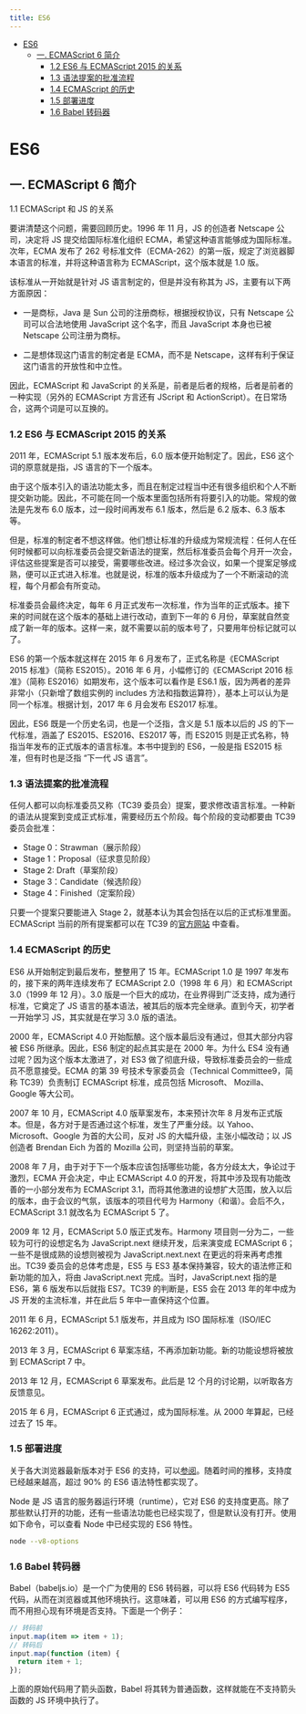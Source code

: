 ```yaml
---
title: ES6
---
```


<!-- @import "[TOC]" {cmd="toc" depthFrom=1 depthTo=6 orderedList=false} -->

<!-- code_chunk_output -->

- [ES6](#es6)
  - [一. ECMAScript 6 简介](#一-ecmascript-6-简介)
    - [1.2 ES6 与 ECMAScript 2015 的关系](#12-es6-与-ecmascript-2015-的关系)
    - [1.3 语法提案的批准流程](#13-语法提案的批准流程)
    - [1.4 ECMAScript 的历史](#14-ecmascript-的历史)
    - [1.5 部署进度](#15-部署进度)
    - [1.6 Babel 转码器](#16-babel-转码器)

<!-- /code_chunk_output -->

# ES6

## 一. ECMAScript 6 简介

1.1 ECMAScript 和 JS 的关系

要讲清楚这个问题，需要回顾历史。1996 年 11 月，JS 的创造者 Netscape 公司，决定将 JS 提交给国际标准化组织 ECMA，希望这种语言能够成为国际标准。次年，ECMA 发布了 262 号标准文件（ECMA-262）的第一版，规定了浏览器脚本语言的标准，并将这种语言称为 ECMAScript，这个版本就是 1.0 版。

该标准从一开始就是针对 JS 语言制定的，但是并没有称其为 JS，主要有以下两方面原因：

- 一是商标，Java 是 Sun 公司的注册商标，根据授权协议，只有 Netscape 公司可以合法地使用 JavaScript 这个名字，而且 JavaScript 本身也已被 Netscape 公司注册为商标。

- 二是想体现这门语言的制定者是 ECMA，而不是 Netscape，这样有利于保证这门语言的开放性和中立性。

因此，ECMAScript 和 JavaScript 的关系是，前者是后者的规格，后者是前者的一种实现（另外的 ECMAScript 方言还有 JScript 和 ActionScript）。在日常场合，这两个词是可以互换的。

### 1.2 ES6 与 ECMAScript 2015 的关系

2011 年，ECMAScript 5.1 版本发布后，6.0 版本便开始制定了。因此，ES6 这个词的原意就是指，JS 语言的下一个版本。

由于这个版本引入的语法功能太多，而且在制定过程当中还有很多组织和个人不断提交新功能。因此，不可能在同一个版本里面包括所有将要引入的功能。常规的做法是先发布 6.0 版本，过一段时间再发布 6.1 版本，然后是 6.2 版本、6.3 版本等。

但是，标准的制定者不想这样做。他们想让标准的升级成为常规流程：任何人在任何时候都可以向标准委员会提交新语法的提案，然后标准委员会每个月开一次会，评估这些提案是否可以接受，需要哪些改进。经过多次会议，如果一个提案足够成熟，便可以正式进入标准。也就是说，标准的版本升级成为了一个不断滚动的流程，每个月都会有所变动。

标准委员会最终决定，每年 6 月正式发布一次标准，作为当年的正式版本。接下来的时间就在这个版本的基础上进行改动，直到下一年的 6 月份，草案就自然变成了新一年的版本。这样一来，就不需要以前的版本号了，只要用年份标记就可以了。

ES6 的第一个版本就这样在 2015 年 6 月发布了，正式名称是《ECMAScript 2015 标准》（简称 ES2015）。2016 年 6 月，小幅修订的《ECMAScript 2016 标准》（简称 ES2016）如期发布，这个版本可以看作是 ES6.1 版，因为两者的差异非常小（只新增了数组实例的 includes 方法和指数运算符），基本上可以认为是同一个标准。根据计划，2017 年 6 月会发布 ES2017 标准。

因此，ES6 既是一个历史名词，也是一个泛指，含义是 5.1 版本以后的 JS 的下一代标准，涵盖了 ES2015、ES2016、ES2017 等，而 ES2015 则是正式名称，特指当年发布的正式版本的语言标准。本书中提到的 ES6，一般是指 ES2015 标准，但有时也是泛指 “下一代 JS 语言”。

### 1.3 语法提案的批准流程

任何人都可以向标准委员又称（TC39 委员会）提案，要求修改语言标准。一种新的语法从提案到变成正式标准，需要经历五个阶段。每个阶段的变动都要由 TC39 委员会批准：

- Stage 0：Strawman（展示阶段）
- Stage 1：Proposal（征求意见阶段）
- Stage 2: Draft（草案阶段）
- Stage 3：Candidate（候选阶段）
- Stage 4：Finished（定案阶段）

只要一个提案只要能进入 Stage 2，就基本认为其会包括在以后的正式标准里面。ECMAScript 当前的所有提案都可以在 TC39 的[官方网站](https://www.github.com/tc39/ecma262) 中查看。

### 1.4 ECMAScript 的历史

ES6 从开始制定到最后发布，整整用了 15 年。ECMAScript 1.0 是 1997 年发布的，接下来的两年连续发布了 ECMAScript 2.0（1998 年 6 月）和 ECMAScript 3.0（1999 年 12 月）。3.0 版是一个巨大的成功，在业界得到广泛支持，成为通行标准，它奠定了 JS 语言的基本语法，被其后的版本完全继承。直到今天，初学者一开始学习 JS，其实就是在学习 3.0 版的语法。

2000 年，ECMAScript 4.0 开始酝酿。这个版本最后没有通过，但其大部分内容被 ES6 所继承。因此，ES6 制定的起点其实是在 2000 年。为什么 ES4 没有通过呢？因为这个版本太激进了，对 ES3 做了彻底升级，导致标准委员会的一些成员不愿意接受。ECMA 的第 39 号技术专家委员会（Technical Committee9，简称 TC39）负责制订 ECMAScript 标准，成员包括 Microsoft、 Mozilla、 Google 等大公司。

2007 年 10 月，ECMAScript 4.0 版草案发布，本来预计次年 8 月发布正式版本。但是，各方对于是否通过这个标准，发生了严重分歧。以 Yahoo、Microsoft、Google 为首的大公司，反对 JS 的大幅升级，主张小幅改动；以 JS 创造者 Brendan Eich 为首的 Mozilla 公司，则坚持当前的草案。

2008 年 7 月，由于对于下一个版本应该包括哪些功能，各方分歧太大，争论过于激烈，ECMA 开会决定，中止 ECMAScript 4.0 的开发，将其中涉及现有功能改善的一小部分发布为 ECMAScript 3.1，而将其他激进的设想扩大范围，放入以后的版本，由于会议的气氛，该版本的项目代号为 Harmony（和谐）。会后不久，ECMAScript 3.1 就改名为 ECMAScript 5 了。

2009 年 12 月，ECMAScript 5.0 版正式发布。Harmony 项目则一分为二，一些较为可行的设想定名为 JavaScript.next 继续开发，后来演变成 ECMAScript 6；一些不是很成熟的设想则被视为 JavaScript.next.next
在更远的将来再考虑推出。TC39 委员会的总体考虑是，ES5 与 ES3 基本保持兼容，较大的语法修正和新功能的加入，将由 JavaScript.next 完成。当时，JavaScript.next 指的是 ES6，第 6 版发布以后就指 ES7。TC39 的判断是，ES5 会在 2013 年的年中成为 JS 开发的主流标准，并在此后 5 年中一直保持这个位置。

2011 年 6 月，ECMAScript 5.1 版发布，并且成为 ISO 国际标准（ISO/IEC 16262:2011）。

2013 年 3 月，ECMAScript 6 草案冻结，不再添加新功能。新的功能设想将被放到 ECMAScript 7 中。

2013 年 12 月，ECMAScript 6 草案发布。此后是 12 个月的讨论期，以听取各方反馈意见。

2015 年 6 月，ECMAScript 6 正式通过，成为国际标准。从 2000 年算起，已经过去了 15 年。

### 1.5 部署进度

关于各大浏览器最新版本对于 ES6 的支持，可以[参阅](https://kangax.github.io/es5-compat-table/es6)。随着时间的推移，支持度已经越来越高，超过 90% 的 ES6 语法特性都实现了。

Node 是 JS 语言的服务器运行环境（runtime），它对 ES6 的支持度更高。除了那些默认打开的功能，还有一些语法功能也已经实现了，但是默认没有打开。使用如下命令，可以查看 Node 中已经实现的 ES6 特性。

```sh
node --v8-options
```

### 1.6 Babel 转码器

Babel（babeljs.io）是一个广为使用的 ES6 转码器，可以将 ES6 代码转为 ES5 代码，从而在浏览器或其他环境执行。这意味着，可以用 ES6 的方式编写程序，而不用担心现有环境是否支持。下面是一个例子：

```js
// 转码前
input.map(item => item + 1);
// 转码后
input.map(function (item) {
  return item + 1;
});
```

上面的原始代码用了箭头函数，Babel 将其转为普通函数，这样就能在不支持箭头函数的 JS 环境中执行了。
